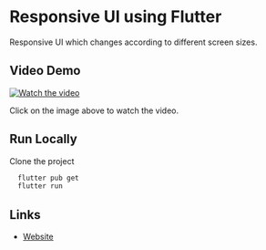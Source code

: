 # Responsive UI using Flutter
Responsive UI which changes according to different screen sizes.


## Video Demo

[![Watch the video](https://img.youtube.com/vi/GfBQdO73ZCY/0.jpg)](https://www.youtube.com/watch?v=GfBQdO73ZCY)

Click on the image above to watch the video.


## Run Locally

Clone the project

```bash
  flutter pub get
  flutter run
```

## Links

* [Website](https://jayesh-shinde.web.app/)
